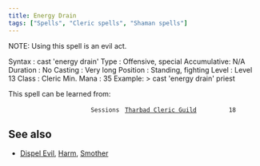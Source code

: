 ```yaml
---
title: Energy Drain
tags: ["Spells", "Cleric spells", "Shaman spells"]
---
```

NOTE: Using this spell is an evil act.

Syntax : cast 'energy drain' Type : Offensive, special Accumulative: N/A
Duration : No Casting : Very long Position : Standing, fighting Level :
Level 13 Class : Cleric Min. Mana : 35 Example: \> cast 'energy drain'
priest

This spell can be learned from:

`                       Sessions `
[`Tharbad Cleric Guild`](Tharbad_Cleric_Guild "wikilink")`         18`

## See also

- [Dispel Evil](Dispel_Evil "wikilink"), [Harm](Harm "wikilink"),
  [Smother](Smother "wikilink")
  